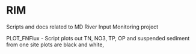 # RIM
Scripts and docs related to MD River Input Monitoring project

PLOT_FNFlux - Script plots out TN, NO3, TP, OP and suspended sediment from one site
  plots are black and white, 
